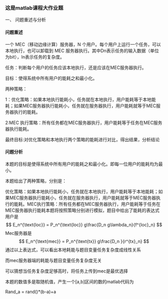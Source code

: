 ### 这是matlab课程大作业题



一、 问题重述与分析

#### 问题重述

一个 MEC（移动边缘计算）服务器，N 个用户。每个用户上运行一个任务，可以本地执行，也可以卸载到 MEC 服务器执行。其中Dn表示任务的输入数据（单位为bit），ln表示任务的复杂度。

任务：判断每个用户的任务应该本地执行，还是应该在MEC服务器执行。

目标：使得系统中所有用户的能耗之和最小化。

两种策略：

1：优化策略：如果本地执行能耗小，任务就在本地执行，用户能耗等于本地能耗；如果MEC服务器执行能耗小，任务就在服务器执行，用户能耗就等于MEC服务器执行的能耗。

2:MEC 执行策略：所有任务都在MEC服务器执行，用户能耗等于任务在MEC服务器执行能耗。

最终目标:对优化策略和本地执行两个策略的能耗进行对比，得出结果，分析结论

#### 问题分析

本题的目标是使得系统中所有用户的能耗之和最小化。即每一位用户的能耗均为最小。

本题给出了两种策略，分别是：

优化策略：如果本地执行能耗小，任务就在本地执行，用户能耗等于本地能耗；如果MEC服务器执行能耗小，任务就在服务器执行，用户能耗就等于MEC服务器执行的能耗。MEC执行策略：所有任务都在MEC服务器执行，用户能耗等于任务在MEC服务器执行能耗本题将按照策略分别进行模拟，题目中给出了能耗的表达式用户是 
$$
E_n^{\text{loc}} = P_n^{\text{loc}} g\frac{D_n g\lambda_n}{f^{loc}_n}
$$
Mec服务器是         
$$
E_n^{\text{mec}} = P_n^{\text{tx}} g\frac{D_n }{r^{tx}_n}
$$
通过以上表达式，可以看出本地耗能与题目变量任务复杂度成线性关系

而mec服务器端的耗能与题目变量任务复杂度无关

可以猜想当任务复杂度足够高时，将任务上传到mec是最优选择

本题的数值多是取随机值，产生一个[a,b]区间的数的matlab代码为

Rand_a = rand()*(b-a)+a
